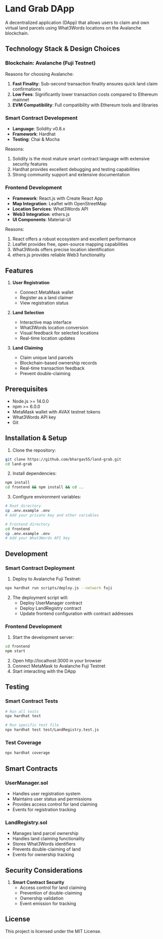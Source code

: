 # Land Grab DApp

A decentralized application (DApp) that allows users to claim and own virtual land parcels using What3Words locations on the Avalanche blockchain.

## Technology Stack & Design Choices

### Blockchain: Avalanche (Fuji Testnet)

Reasons for choosing Avalanche:
1. **Fast Finality**: Sub-second transaction finality ensures quick land claim confirmations
2. **Low Fees**: Significantly lower transaction costs compared to Ethereum mainnet
3. **EVM Compatibility**: Full compatibility with Ethereum tools and libraries


### Smart Contract Development
- **Language**: Solidity v0.8.x
- **Framework**: Hardhat
- **Testing**: Chai & Mocha

Reasons:
1. Solidity is the most mature smart contract language with extensive security features
2. Hardhat provides excellent debugging and testing capabilities
3. Strong community support and extensive documentation

### Frontend Development
- **Framework**: React.js with Create React App
- **Map Integration**: Leaflet with OpenStreetMap
- **Location Services**: What3Words API
- **Web3 Integration**: ethers.js
- **UI Components**: Material-UI

Reasons:
1. React offers a robust ecosystem and excellent performance
2. Leaflet provides free, open-source mapping capabilities
3. What3Words offers precise location identification
4. ethers.js provides reliable Web3 functionality

## Features

1. **User Registration**
   - Connect MetaMask wallet
   - Register as a land claimer
   - View registration status

2. **Land Selection**
   - Interactive map interface
   - What3Words location conversion
   - Visual feedback for selected locations
   - Real-time location updates

3. **Land Claiming**
   - Claim unique land parcels
   - Blockchain-based ownership records
   - Real-time transaction feedback
   - Prevent double-claiming

## Prerequisites

- Node.js >= 14.0.0
- npm >= 6.0.0
- MetaMask wallet with AVAX testnet tokens
- What3Words API key
- Git

## Installation & Setup

1. Clone the repository:
```bash
git clone https://github.com/bhargav55/land-grab.git
cd land-grab
```

2. Install dependencies:
```bash
npm install
cd frontend && npm install && cd ..
```

3. Configure environment variables:
```bash
# Root directory
cp .env.example .env
# Add your private key and other variables

# Frontend directory
cd frontend
cp .env.example .env
# Add your What3Words API key
```

## Development

### Smart Contract Deployment

1. Deploy to Avalanche Fuji Testnet:
```bash
npx hardhat run scripts/deploy.js --network fuji
```

2. The deployment script will:
   - Deploy UserManager contract
   - Deploy LandRegistry contract
   - Update frontend configuration with contract addresses

### Frontend Development

1. Start the development server:
```bash
cd frontend
npm start
```

2. Open http://localhost:3000 in your browser
3. Connect MetaMask to Avalanche Fuji Testnet
4. Start interacting with the DApp

## Testing

### Smart Contract Tests
```bash
# Run all tests
npx hardhat test

# Run specific test file
npx hardhat test test/LandRegistry.test.js
```

### Test Coverage
```bash
npx hardhat coverage
```

## Smart Contracts

### UserManager.sol
- Handles user registration system
- Maintains user status and permissions
- Provides access control for land claiming
- Events for registration tracking

### LandRegistry.sol
- Manages land parcel ownership
- Handles land claiming functionality
- Stores What3Words identifiers
- Prevents double-claiming of land
- Events for ownership tracking

## Security Considerations

1. **Smart Contract Security**
   - Access control for land claiming
   - Prevention of double-claiming
   - Ownership validation
   - Event emission for tracking



## License

This project is licensed under the MIT License.
